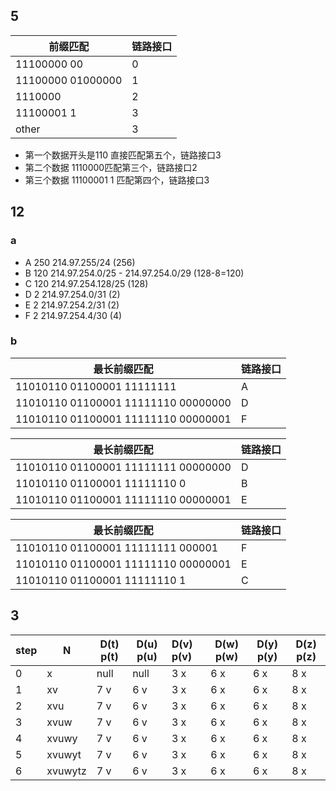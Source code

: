 ## 5

| 前缀匹配          | 链路接口 |
| ----------------- | -------- |
| 11100000 00       | 0        |
| 11100000 01000000 | 1        |
| 1110000           | 2        |
| 11100001 1        | 3        |
| other             | 3        |

- 第一个数据开头是110 直接匹配第五个，链路接口3
- 第二个数据 1110000匹配第三个，链路接口2
- 第三个数据 11100001 1 匹配第四个，链路接口3

## 12

### a

- A 250 214.97.255/24     (256)
- B 120 214.97.254.0/25 - 214.97.254.0/29  (128-8=120)
- C 120 214.97.254.128/25   (128)
- D 2   214.97.254.0/31  (2)
- E 2    214.97.254.2/31  (2)
- F 2     214.97.254.4/30   (4)

### b

| 最长前缀匹配                        | 链路接口 |
| ----------------------------------- | -------- |
| 11010110 01100001 11111111          | A        |
| 11010110 01100001 11111110 00000000 | D        |
| 11010110 01100001 11111110 00000001 | F        |

| 最长前缀匹配                        | 链路接口 |
| ----------------------------------- | -------- |
| 11010110 01100001 11111111 00000000 | D        |
| 11010110 01100001 11111110 0        | B        |
| 11010110 01100001 11111110 00000001 | E        |

| 最长前缀匹配                        | 链路接口 |
| ----------------------------------- | -------- |
| 11010110 01100001 11111111 000001   | F        |
| 11010110 01100001 11111110 00000001 | E        |
| 11010110 01100001 11111110 1        | C        |

## 3

| step | N       | D(t) p(t) | D(u) p(u) | D(v) p(v) | D(w) p(w) | D(y) p(y) | D(z) p(z) |
| ---- | ------- | --------- | --------- | :-------- | --------- | --------- | --------- |
| 0    | x       | null      | null      | 3 x       | 6 x       | 6 x       | 8 x       |
| 1    | xv      | 7 v       | 6 v       | 3 x       | 6 x       | 6 x       | 8 x       |
| 2    | xvu     | 7 v       | 6 v       | 3 x       | 6 x       | 6 x       | 8 x       |
| 3    | xvuw    | 7 v       | 6 v       | 3 x       | 6 x       | 6 x       | 8 x       |
| 4    | xvuwy   | 7 v       | 6 v       | 3 x       | 6 x       | 6 x       | 8 x       |
| 5    | xvuwyt  | 7 v       | 6 v       | 3 x       | 6 x       | 6 x       | 8 x       |
| 6    | xvuwytz | 7 v       | 6 v       | 3 x       | 6 x       | 6 x       | 8 x       |



